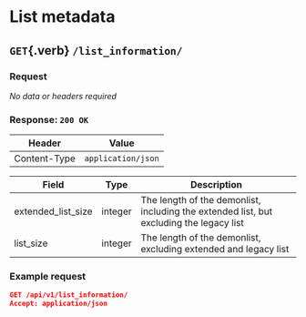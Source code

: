 <div class='panel fade js-scroll-anim' data-anim='fade'>

# List metadata

## `GET`{.verb} `/list_information/`

### Request

_No data or headers required_

### Response: `200 OK`

| Header       | Value              |
| ------------ | ------------------ |
| Content-Type | `application/json` |

| Field              | Type    | Description                                                                             |
| ------------------ | ------- | --------------------------------------------------------------------------------------- |
| extended_list_size | integer | The length of the demonlist, including the extended list, but excluding the legacy list |
| list_size          | integer | The length of the demonlist, excluding extended and legacy list                         |

### Example request

```json
GET /api/v1/list_information/
Accept: application/json
```

</div>
